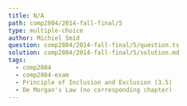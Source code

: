 ```yaml
---
title: N/A
path: comp2804/2014-fall-final/5
type: multiple-choice
author: Michiel Smid
question: comp2804/2014-fall-final/5/question.ts
solution: comp2804/2014-fall-final/5/solution.md
tags:
  - comp2804
  - comp2804-exam
  - Principle of Inclusion and Exclusion (3.5)
  - De Morgan's Law (no corresponding chapter)
---
```

